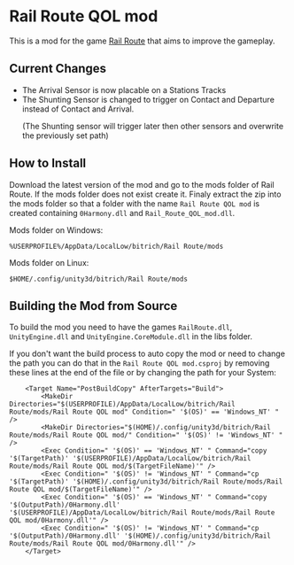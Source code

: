 # Rail Route QOL mod
This is a mod for the game [Rail Route](https://store.steampowered.com/app/1124180/Rail_Route/) that aims to improve the gameplay.

## Current Changes
* The Arrival Sensor is now placable on a Stations Tracks
* The Shunting Sensor is changed to trigger on Contact and Departure instead of Contact and Arrival. <p> (The Shunting sensor will trigger later then other sensors and overwrite the previously set path)

## How to Install
Download the latest version of the mod and go to the mods folder of Rail Route. If the mods folder does not exist create it. Finaly extract the zip into the mods folder so that a folder with the name `Rail Route QOL mod` is created containing `0Harmony.dll` and `Rail_Route_QOL_mod.dll`.

Mods folder on Windows:
```
%USERPROFILE%/AppData/LocalLow/bitrich/Rail Route/mods
```
Mods folder on Linux:
```
$HOME/.config/unity3d/bitrich/Rail Route/mods
```

## Building the Mod from Source
To build the mod you need to have the games `RailRoute.dll`, `UnityEngine.dll` and `UnityEngine.CoreModule.dll` in the libs folder.

If you don't want the build process to auto copy the mod or need to change the path you can do that in the `Rail Route QOL mod.csproj` by removing these lines at the end of the file or by changing the path for your System:
```
    <Target Name="PostBuildCopy" AfterTargets="Build">
        <MakeDir Directories="$(USERPROFILE)/AppData/LocalLow/bitrich/Rail Route/mods/Rail Route QOL mod" Condition=" '$(OS)' == 'Windows_NT' " />
        <MakeDir Directories="$(HOME)/.config/unity3d/bitrich/Rail Route/mods/Rail Route QOL mod/" Condition=" '$(OS)' != 'Windows_NT' " />
        <Exec Condition=" '$(OS)' == 'Windows_NT' " Command="copy '$(TargetPath)' '$(USERPROFILE)/AppData/LocalLow/bitrich/Rail Route/mods/Rail Route QOL mod/$(TargetFileName)'" />
        <Exec Condition=" '$(OS)' != 'Windows_NT' " Command="cp '$(TargetPath)' '$(HOME)/.config/unity3d/bitrich/Rail Route/mods/Rail Route QOL mod/$(TargetFileName)'" />
        <Exec Condition=" '$(OS)' == 'Windows_NT' " Command="copy '$(OutputPath)/0Harmony.dll' '$(USERPROFILE)/AppData/LocalLow/bitrich/Rail Route/mods/Rail Route QOL mod/0Harmony.dll'" />
        <Exec Condition=" '$(OS)' != 'Windows_NT' " Command="cp '$(OutputPath)/0Harmony.dll' '$(HOME)/.config/unity3d/bitrich/Rail Route/mods/Rail Route QOL mod/0Harmony.dll'" />
    </Target>
```